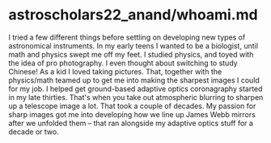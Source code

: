 # astroscholars22_anand/whoami.md

I tried a few different things before settling on developing new types of astronomical instruments.  In my early teens I wanted to be a biologist, until math and physics swept me off my feet.  I studied physics, and toyed with the idea of pro photography.  I even thought about switching to study Chinese!  As a kid I loved taking pictures.  That, together with the physics/math teamed up to get me into making the sharpest images I could for my job.
I helped get ground-based adaptive optics coronagraphy started in my late thirties.  That's when you take out atmospheric blurring to sharpen up a telescope image a lot.  That took a couple of decades.  My passion for sharp images got me into developing how we line up James Webb mirrors after we unfolded them – that ran alongside my adaptive optics stuff for a decade or two.
